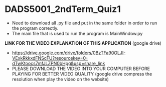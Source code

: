 # DADS5001_2ndTerm_Quiz1

* Need to download all .py file and put in the same folder in order to run the program correctly. 
* The main file that is used to run the program is MainWindow.py

**LINK FOR THE VIDEO EXPLANATION OF THIS APPLICATION** (google drive)
* https://drive.google.com/drive/folders/0BzTFa90OLJI-VExkRkkxdFNScFU?resourcekey=0-dTwKtoocs7mfJLZPN0bHpg&usp=share_link
* PLEASE DOWNLOAD THE VIDEO INTO YOUR COMPUTER BEFORE PLAYING FOR BETTER VIDEO QUALITY (google drive compress the resolution when play the video on the website)

